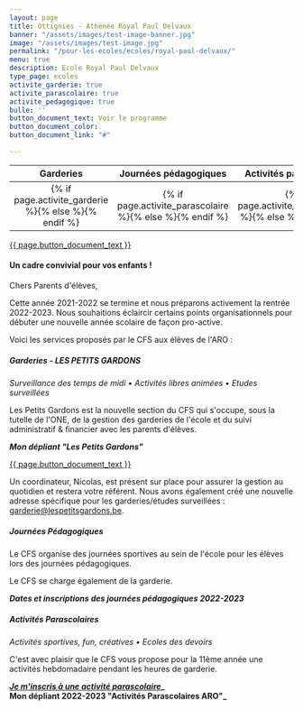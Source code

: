```yaml
---
layout: page
title: Ottignies - Athénée Royal Paul Delvaux
banner: "/assets/images/test-image-banner.jpg"
image: "/assets/images/test-image.jpg"
permalink: "/pour-les-ecoles/ecoles/royal-paul-delvaux/"
menu: true
description: Ecole Royal Paul Delvaux
type_page: ecoles
activite_garderie: true
activite_parascolaire: true
activite_pedagogique: true
bulle: ''
button_document_text: Voir le programme
button_document_color: 
button_document_link: "#"

---
```

<table class="table table-striped mt-4 mb-4">
<thead>
<tr>
<th scope="col" style="width:33%"><center>Garderies</center></th>
<th scope="col" style="width:33%"><center>Journées pédagogiques</center></th>
<th scope="col" style="width:33%"><center>Activités parascolaires</center></th>
</tr>
</thead>
<tbody>
<tr>
<td><center>{% if page.activite_garderie %}<i class="fa fa-check-circle-o text-success fa-2x"></i>{% else %}<i class="fa fa-times-circle-o text-danger fa-2x"></i>{% endif %}</center></td>
<td><center>{% if page.activite_parascolaire %}<i class="fa fa-check-circle-o text-success fa-2x"></i>{% else %}<i class="fa fa-times-circle-o text-danger fa-2x"></i>{% endif %}</center></td>
<td><center>{% if page.activite_pedagogique %}<i class="fa fa-check-circle-o text-success fa-2x"></i>{% else %}<i class="fa fa-times-circle-o text-danger fa-2x"></i>{% endif %}</center></td>
</tr>
</tbody>
</table>

<div class="d-flex justify-content-center mb-3">
<a href="{{ page.button_document_link}}" class="btn btn-info-filled" target="_blank">{{  page.button_document_text }}</a>
</div>

#### **Un cadre convivial pour vos enfants !**

Chers Parents d'élèves,

Cette année 2021-2022 se termine et nous préparons activement la rentrée 2022-2023.
Nous souhaitions éclaircir certains points organisationnels pour débuter une nouvelle année scolaire de façon pro-active.

Voici les services proposés par le CFS aux élèves de l'ARO :

##### **Garderies - LES PETITS GARDONS**

_Surveillance des temps de midi • Activités libres animées • Etudes surveillées_

Les Petits Gardons est la nouvelle section du CFS qui s'occupe, sous la tutelle de l'ONE, de la gestion des garderies de l'école et du suivi administratif & financier avec les parents d'élèves.

**_Mon dépliant "Les Petits Gardons"_**

<div class="d-flex justify-content-center mb-3"> <a href="{{ page.button_document_link}}" class="btn btn-info-filled" target="_blank">{{  page.button_document_text }}</a> </div>

Un coordinateur, Nicolas, est présent sur place pour assurer la gestion au quotidien et restera votre référent. Nous avons également créé une nouvelle adresse spécifique pour les garderies/études surveillées : garderie@lespetitsgardons.be.

##### **Journées Pédagogiques**

Le CFS organise des journées sportives au sein de l'école pour les élèves lors des journées pédagogiques.

Le CFS se charge également de la garderie.

**_Dates et inscriptions des journées pédagogiques 2022-2023_**

##### **Activités Parascolaires**

_Activités sportives, fun, créatives • Ecoles des devoirs_

C'est avec plaisir que le CFS vous propose pour la 11ème année une activités hebdomadaire pendant les heures de garderie.

[**_Je m'inscris à une activité parascolaire_**](https://www12.iclub.be/myiclub3_CFS_register.asp?ClubID=559&LG=FR&Categorie=2&Province=Brabant "Mon activité parascolaire")**_  
Mon dépliant 2022-2023 "Activités Parascolaires ARO"_**
